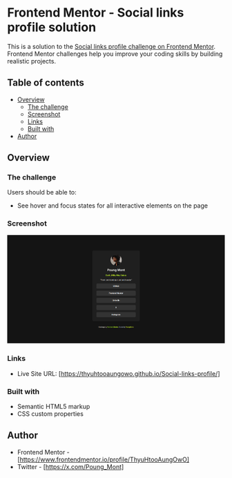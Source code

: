 # Frontend Mentor - Social links profile solution

This is a solution to the [Social links profile challenge on Frontend Mentor](https://www.frontendmentor.io/challenges/social-links-profile-UG32l9m6dQ). Frontend Mentor challenges help you improve your coding skills by building realistic projects.

## Table of contents

- [Overview](#overview)
  - [The challenge](#the-challenge)
  - [Screenshot](#screenshot)
  - [Links](#links)
  - [Built with](#built-with)
- [Author](#author)

## Overview

### The challenge

Users should be able to:

- See hover and focus states for all interactive elements on the page

### Screenshot

![](./screenshot.png)

### Links

- Live Site URL: [https://thyuhtooaungowo.github.io/Social-links-profile/]

### Built with

- Semantic HTML5 markup
- CSS custom properties

## Author

- Frontend Mentor - [https://www.frontendmentor.io/profile/ThyuHtooAungOwO]
- Twitter - [https://x.com/Poung_Mont]
